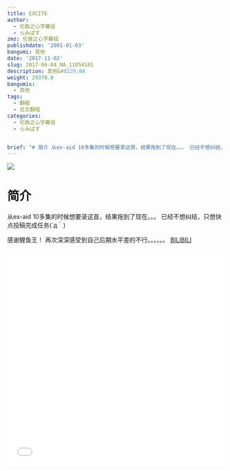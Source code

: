 ```yaml
---
title: EXCITE
author:
  - 伦敦之心字幕组
  - らみぱす
zmz: 伦敦之心字幕组
publishdate: '2001-01-03'
bangumi: 其他
date: '2017-11-02'
slug: 2017-06-04_NA_11054181
description: 其他&#8226;NA
weight: 29378.0
bangumis:
  - 其他
tags:
  - 翻唱
  - 日文翻唱
categories:
  - 伦敦之心字幕组
  - らみぱす


brief: "# 简介 从ex-aid 10多集的时候想要录这首，结果拖到了现在。。。 已经不想纠结，只想快点投稿完成任务(´д｀) 感谢鲤鱼王！ 再次深深感受到自己后期水平差的不行。。。。。。"
---
```

![](https://i.imgur.com/bdzNASF.png)
# 简介  
从ex-aid 10多集的时候想要录这首，结果拖到了现在。。。
已经不想纠结，只想快点投稿完成任务(´д｀)

感谢鲤鱼王！
再次深深感受到自己后期水平差的不行。。。。。。
  [BILIBILI](https://www.bilibili.com/video/av11054181/)

<div class="vcontainer"><div class="vcontainer">  <iframe class='video' class='video' src="//www.bilibili.com/blackboard/player.html?aid=11054181" width="100%" height="500" frameborder="0" allowfullscreen="allowfullscreen"></iframe></div></div>
